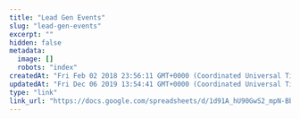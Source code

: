 ```yaml
---
title: "Lead Gen Events"
slug: "lead-gen-events"
excerpt: ""
hidden: false
metadata: 
  image: []
  robots: "index"
createdAt: "Fri Feb 02 2018 23:56:11 GMT+0000 (Coordinated Universal Time)"
updatedAt: "Fri Dec 06 2019 13:54:41 GMT+0000 (Coordinated Universal Time)"
type: "link"
link_url: "https://docs.google.com/spreadsheets/d/1d91A_hU90GwS2_mpN-BbmrMOLNszVdizNA3iaN7_UcE/pubhtml?gid=345843948&single=true"
---
```

